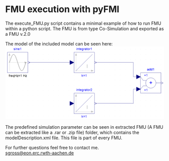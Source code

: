# FMU execution with pyFMI


The execute_FMU.py script contains a minimal example of how to run FMU within a
python script. The FMU is from type Co-Simulation and exported as a FMU v.2.0

The model of the included model can be seen here:
![Integrator_cs_20.fmu](Model_101_c.PNG)


The predefined simulation parameter can be seen in extracted FMU (A FMU can be
  extracted like a .rar or .zip file) folder, which contains the
  modelDescription.xml file. This file is part of every FMU.

  For further questions feel free to contact me.  
  sgross@eon.erc.rwth-aachen.de
